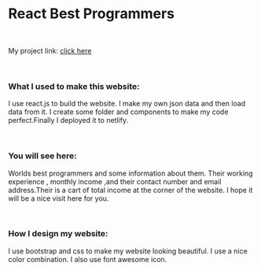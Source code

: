  <h1>React Best Programmers</h1>
    <br>
    <p>My project link: <a href="https://vibrant-curran-935eca.netlify.app">click here</a></p>
    <br>
    <h3>What I used to make this website:</h3>
    <p>I use react.js to build the website. I make my own json data and then load data from it. I create some folder and
      components to make my code perfect.Finally I deployed it to netlify.</p>
    <br>
    <h3>You will see here:</h3>
    <p>Worlds best programmers and some information about them. Their working experience , monthly income ,and their
      contact number and email address.Their is a cart of total income at the corner of the website. I hope it will be a
      nice visit here for you.</p>
    <br>
    <h3>How I design my website:</h3>
    <p>I use bootstrap and css to make my website looking beautiful. I use a nice color combination. I also use font
      awesome icon.</p>
